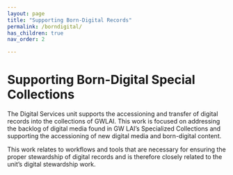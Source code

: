 ```yaml
---
layout: page
title: "Supporting Born-Digital Records"
permalink: /borndigital/
has_children: true
nav_order: 2

---
```

# Supporting Born-Digital Special Collections

The Digital Services unit supports the accessioning and transfer of digital records into the collections of GWLAI. This work is focused on addressing the backlog of digital media found in GW LAI’s Specialized Collections and supporting the accessioning of new digital media and born-digital content. 

This work relates to workflows and tools that are necessary for ensuring the proper stewardship of digital records and is therefore closely related to the unit’s digital stewardship work. 
